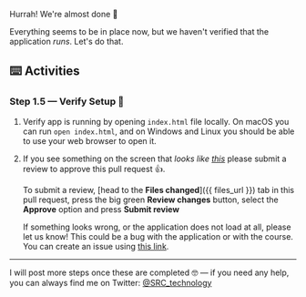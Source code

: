 Hurrah! We're almost done 🙌

Everything seems to be in place now, but we haven't verified that the application _runs_. Let's do that.

## :keyboard: Activities

### Step 1.5 — Verify Setup 🔎

1. Verify app is running by opening `index.html` file locally. On macOS you can run `open index.html`, and on Windows and Linux you should be able to use your web browser to open it.

2. If you see something on the screen that _looks like [this](https://src-technology.github.io/lab-result.intro-to-reason/)_ please submit a review to approve this pull request 👍. 

   To submit a review, [head to the **Files changed**]({{ files_url }}) tab in this pull request, press the big green **Review changes** button, select the **Approve** option and press **Submit review**

   If something looks wrong, or the application does not load at all, please let us know! This could be a bug with the application
   or with the course. You can create an issue using [this link](https://github.com/SRC-technology/lab.intro-to-reason/issues/new?title=%5BSetup%2F1.5%5D%20Something%20went%20wrong&labels=bug&body=Please%20describe%20what%20issue%20you%20are%20having%20with%20this%20step,%20including%20the%20versions%20of%20VSCode,%20the%20Reason%20extension,%20Node,%20and%20feel%20free%20to%20include%20any%20screenshots%20and%20stacktraces%20you%20think%20could%20be%20useful).

----

I will post more steps once these are completed 🤓 — if you need any help, you can always find me on Twitter: [@SRC_technology](https://twitter.com/SRC_technology)
